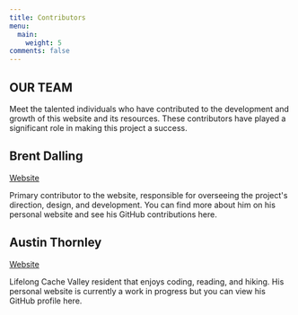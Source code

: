 ```yaml
---
title: Contributors
menu:
  main:
    weight: 5
comments: false
---
```


<section class="text-gray-600 body-font">
  <div class="container px-5 py-24 mx-auto">
    <div class="flex flex-col text-center w-full mb-20">
      <h1 class="text-2xl font-medium title-font mb-4 text-gray-900 tracking-widest">OUR TEAM</h1>
      <p class="lg:w-2/3 mx-auto leading-relaxed text-base">Meet the talented individuals who have contributed to the development and growth of this website and its resources. These contributors have played a significant role in making this project a success.</p>
    </div>
    <div class="flex flex-wrap -m-4">
      <div class="p-4 lg:w-1/2">
        <div class="h-full flex sm:flex-row flex-col items-center sm:justify-start justify-center text-center sm:text-left">
          <div class="flex-grow sm:pl-8">
            <h2 class="title-font font-medium text-lg text-gray-900">Brent Dalling</h2>
            <a href="https://brentdalling.com" class="text-gray-500 hover:text-indigo-600 transition-colors duration-200">Website</a>
            <p class="mb-4">Primary contributor to the website, responsible for overseeing the project's direction, design, and development. You can find more about him on his personal website and see his GitHub contributions here.</p>
          </div>
        </div>
      </div>
      <div class="p-4 lg:w-1/2">
        <div class="h-full flex sm:flex-row flex-col items-center sm:justify-start justify-center text-center sm:text-left">
          <div class="flex-grow sm:pl-8">
            <h2 class="title-font font-medium text-lg text-gray-900">Austin Thornley</h2>
            <a href="https://austinthornley.com" class="text-gray-500 hover:text-indigo-600 transition-colors duration-200">Website</a>
            <p class="mb-4">Lifelong Cache Valley resident that enjoys coding, reading, and hiking. His personal website is currently a work in progress but you can view his GitHub profile here.</p>
          </div>
        </div>
      </div>
    </div>
  </div>
</section>